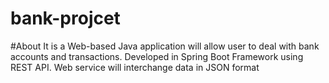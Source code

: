 ﻿# bank-projcet
 #About
It is a Web-based Java application will allow user to deal with bank accounts and transactions. Developed in Spring Boot Framework using REST API. Web service will interchange data in JSON format

